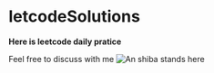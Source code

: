 # letcodeSolutions
<p><strong>Here is leetcode daily pratice</strong></p>
Feel free to discuss with me
<img src="https://user-images.githubusercontent.com/89411836/169959235-645874f3-a4b5-46dc-8a0a-44c99d87c3e9.png" alt="An shiba stands here"></img>
